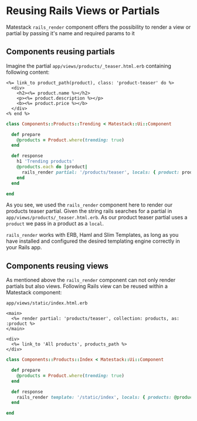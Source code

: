 # Reusing Rails Views or Partials

Matestack `rails_render` component offers the possibility to render a view or partial by passing it's name and required params to it

## Components reusing partials

Imagine the partial `app/views/products/_teaser.html.erb` containing following content:

```markup
<%= link_to product_path(product), class: 'product-teaser' do %>
  <div>
    <h2><%= product.name %></h2>
    <p><%= product.description %></p>
    <b><%= product.price %></b>
  </div>
<% end %>
```

```ruby
class Components::Products::Trending < Matestack::Ui::Component

  def prepare
    @products = Product.where(trending: true)
  end

  def response
    h1 'Trending products'
    @products.each do |product|
      rails_render partial: '/products/teaser', locals: { product: product }
    end
  end

end
```

As you see, we used the `rails_render` component here to render our products teaser partial. Given the string rails searches for a partial in `app/views/products/_teaser.html.erb`. As our product teaser partial uses a `product` we pass in a product as a `local`.

`rails_render` works with ERB, Haml and Slim Templates, as long as you have installed and configured the desired templating engine correctly in your Rails app.

## Components reusing views

As mentioned above the `rails_render` component can not only render partials but also views. Following Rails view can be reused within a Matestack component:

`app/views/static/index.html.erb`

```markup
<main>
  <%= render partial: 'products/teaser', collection: products, as: :product %>
</main>

<div>
  <%= link_to 'All products', products_path %>
</div>
```

```ruby
class Components::Products::Index < Matestack::Ui::Component

  def prepare
    @products = Product.where(trending: true)
  end

  def response
    rails_render template: '/static/index', locals: { products: @products }
  end

end
```

